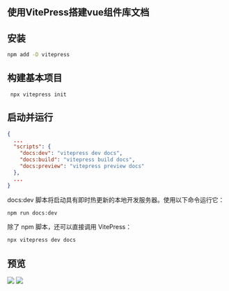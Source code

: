 ## 使用VitePress搭建vue组件库文档


## 安装
```bash
npm add -D vitepress
```

## 构建基本项目
```bahs
 npx vitepress init
```

## 启动并运行
```json
{
  ...
  "scripts": {
    "docs:dev": "vitepress dev docs",
    "docs:build": "vitepress build docs",
    "docs:preview": "vitepress preview docs"
  },
  ...
}
```
docs:dev 脚本将启动具有即时热更新的本地开发服务器。使用以下命令运行它：
```bash
npm run docs:dev
```
除了 npm 脚本，还可以直接调用 VitePress：
```bash
npx vitepress dev docs
```

## 预览

<img src="https://pic1.imgdb.cn/item/67bd2504d0e0a243d4043c65.png" />
<img src="https://pic1.imgdb.cn/item/67bd2503d0e0a243d4043c64.png" />